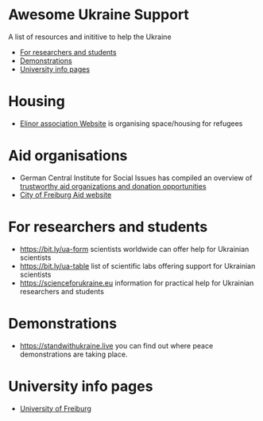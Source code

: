 # Awesome Ukraine Support

A list of resources and inititive to help the Ukraine

- [For researchers and students](#for-researchers-and-students)
- [Demonstrations](#demonstrations)
- [University info pages](#university-info-pages)

# Housing

* [Elinor association Website](https://elinor.network/gastfreundschaft-ukraine/) is organising space/housing for refugees 

# Aid organisations

* German Central Institute for Social Issues has compiled an overview of [trustworthy aid organizations and donation opportunities](https://www.dzi.de/pressemitteilungen/spenden-fuer-beduerftige-in-der-ukraine-und-auf-der-flucht/)
* [City of Freiburg Aid website](https://www.freiburg.de/pb/1852726.html)

# For researchers and students

* https://bit.ly/ua-form scientists worldwide can offer help for Ukrainian scientists
* https://bit.ly/ua-table list of scientific labs offering support for Ukrainian scientists
* https://scienceforukraine.eu information for practical help for Ukrainian researchers and students

# Demonstrations

* https://standwithukraine.live you can find out where peace demonstrations are taking place.

# University info pages

* [University of Freiburg](https://uni-freiburg.de/university/topics-in-focus/the-university-of-freiburgs-position-on-the-war-in-ukraine/)
